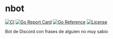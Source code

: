 # nbot

[![CI](https://github.com/milgradesec/nbot/actions/workflows/golang-ci.yml/badge.svg)](https://github.com/milgradesec/nbot/actions/workflows/golang-ci.yml)
[![Go Report Card](https://goreportcard.com/badge/milgradesec/nbot)](https://goreportcard.com/badge/github.com/milgradesec/nbot)
[![Go Reference](https://pkg.go.dev/badge/github.com/milgradesec/nbot.svg)](https://pkg.go.dev/github.com/milgradesec/nbot)
[![License](https://img.shields.io/badge/License-Apache%202.0-blue.svg)](https://github.com/milgradesec/ddns/blob/master/LICENSE)

Bot de Discord con frases de alguien no muy sabio
